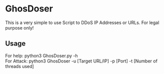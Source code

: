 # GhosDoser
This is a very simple to use Script to DDoS IP Addresses or URLs.
For legal purpose only!

## Usage
For help: python3 GhosDoser.py -h  
For Attack: python3 GhosDoser -u [Target URL/IP] -p [Port] -t [Number of threads used]
